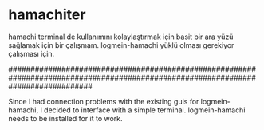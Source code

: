 # hamachiter
hamachi terminal de kullanımını kolaylaştırmak için basit bir ara yüzü sağlamak için bir çalışmam. logmein-hamachi yüklü olması gerekiyor çalışması için.

###################################################################################################################################

Since I had connection problems with the existing guis for logmein-hamachi, I decided to interface with a simple terminal. logmein-hamachi needs to be installed for it to work.
